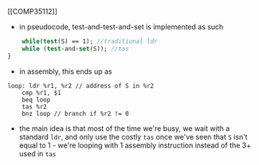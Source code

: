 [[COMP35112]]

- in pseudocode, test-and-test-and-set is implemented as such
```do {
	while(test(S) == 1); //traditional ldr
	while (test-and-set(S)); //tas
}
```

- in assembly, this ends up as
```
loop: ldr %r1, %r2 // address of S in %r2
	cmp %r1, $1
	beq loop
	tas %r2
	bnz loop // branch if %r2 != 0
```

- the main idea is that most of the time we're busy, we wait with a standard `ldr`, and only use the costly `tas` once we've seen that `S` isn't equal to 1 - we're looping with 1 assembly instruction instead of the 3+ used in `tas`